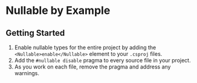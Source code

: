 # Nullable by Example

## Getting Started

1. Enable nullable types for the entire project by adding the `<Nullable>enable</Nullable>` element to your `.csproj` files.
1. Add the `#nullable disable` pragma to every source file in your project.
1. As you work on each file, remove the pragma and address any warnings.
